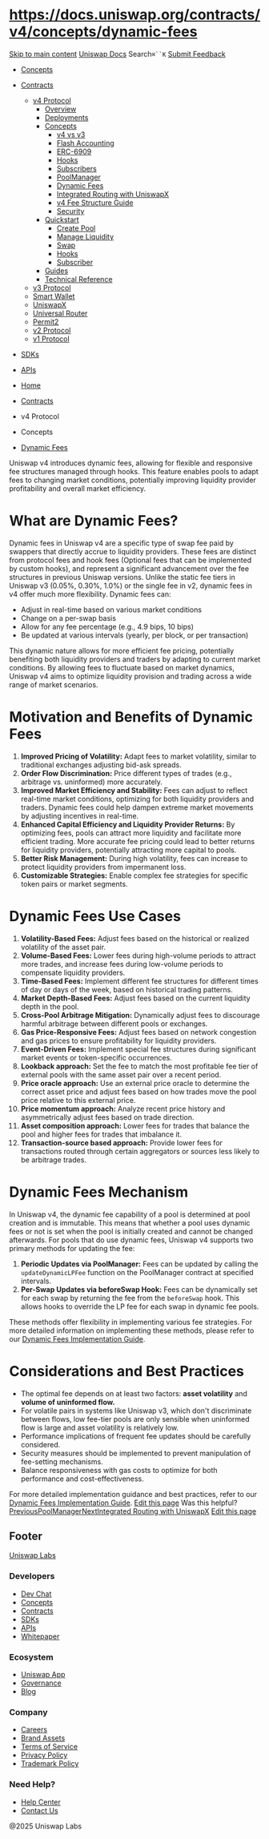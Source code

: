 # https://docs.uniswap.org/contracts/v4/concepts/dynamic-fees

[Skip to main content](https://docs.uniswap.org/contracts/v4/concepts/dynamic-fees#__docusaurus_skipToContent_fallback)
[Uniswap Docs](https://docs.uniswap.org/)
Search`⌘``K`
[Submit Feedback](https://docs.google.com/forms/d/e/1FAIpQLSdjSkZam8KiatL9XACRVxCHjDJjaPGbls77PCXDKFn4JwykXg/viewform)
  * [Concepts](https://docs.uniswap.org/concepts/overview)
  * [Contracts](https://docs.uniswap.org/contracts/v4/overview)
    * [v4 Protocol](https://docs.uniswap.org/contracts/v4/concepts/dynamic-fees)
      * [Overview](https://docs.uniswap.org/contracts/v4/overview)
      * [Deployments](https://docs.uniswap.org/contracts/v4/deployments)
      * [Concepts](https://docs.uniswap.org/contracts/v4/concepts/dynamic-fees)
        * [v4 vs v3](https://docs.uniswap.org/contracts/v4/concepts/v4-vs-v3)
        * [Flash Accounting](https://docs.uniswap.org/contracts/v4/concepts/flash-accounting)
        * [ERC-6909](https://docs.uniswap.org/contracts/v4/concepts/erc6909)
        * [Hooks](https://docs.uniswap.org/contracts/v4/concepts/hooks)
        * [Subscribers](https://docs.uniswap.org/contracts/v4/concepts/subscribers)
        * [PoolManager](https://docs.uniswap.org/contracts/v4/concepts/PoolManager)
        * [Dynamic Fees](https://docs.uniswap.org/contracts/v4/concepts/dynamic-fees)
        * [Integrated Routing with UniswapX](https://docs.uniswap.org/contracts/v4/concepts/integrated-routing-uniswap-x)
        * [v4 Fee Structure Guide](https://docs.uniswap.org/contracts/v4/concepts/fees)
        * [Security](https://docs.uniswap.org/contracts/v4/concepts/security)
      * [Quickstart](https://docs.uniswap.org/contracts/v4/concepts/dynamic-fees)
        * [Create Pool](https://docs.uniswap.org/contracts/v4/quickstart/create-pool)
        * [Manage Liquidity](https://docs.uniswap.org/contracts/v4/concepts/dynamic-fees)
        * [Swap](https://docs.uniswap.org/contracts/v4/quickstart/swap)
        * [Hooks](https://docs.uniswap.org/contracts/v4/concepts/dynamic-fees)
        * [Subscriber](https://docs.uniswap.org/contracts/v4/quickstart/subscriber)
      * [Guides](https://docs.uniswap.org/contracts/v4/concepts/dynamic-fees)
      * [Technical Reference](https://docs.uniswap.org/contracts/v4/concepts/dynamic-fees)
    * [v3 Protocol](https://docs.uniswap.org/contracts/v4/concepts/dynamic-fees)
    * [Smart Wallet](https://docs.uniswap.org/contracts/v4/concepts/dynamic-fees)
    * [UniswapX](https://docs.uniswap.org/contracts/v4/concepts/dynamic-fees)
    * [Universal Router](https://docs.uniswap.org/contracts/v4/concepts/dynamic-fees)
    * [Permit2](https://docs.uniswap.org/contracts/v4/concepts/dynamic-fees)
    * [v2 Protocol](https://docs.uniswap.org/contracts/v4/concepts/dynamic-fees)
    * [v1 Protocol](https://docs.uniswap.org/contracts/v4/concepts/dynamic-fees)
  * [SDKs](https://docs.uniswap.org/sdk/v4/overview)
  * [APIs](https://docs.uniswap.org/api/subgraph/overview)


  * [Home](https://docs.uniswap.org/)
  * [Contracts](https://docs.uniswap.org/contracts/v4/overview)
  * v4 Protocol
  * Concepts
  * [Dynamic Fees](https://docs.uniswap.org/contracts/v4/concepts/dynamic-fees)


Uniswap v4 introduces dynamic fees, allowing for flexible and responsive fee structures managed through hooks. This feature enables pools to adapt fees to changing market conditions, potentially improving liquidity provider profitability and overall market efficiency.
# What are Dynamic Fees?
Dynamic fees in Uniswap v4 are a specific type of swap fee paid by swappers that directly accrue to liquidity providers. These fees are distinct from protocol fees and hook fees (Optional fees that can be implemented by custom hooks), and represent a significant advancement over the fee structures in previous Uniswap versions.
Unlike the static fee tiers in Uniswap v3 (0.05%, 0.30%, 1.0%) or the single fee in v2, dynamic fees in v4 offer much more flexibility. Dynamic fees can:
  * Adjust in real-time based on various market conditions
  * Change on a per-swap basis
  * Allow for any fee percentage (e.g., 4.9 bips, 10 bips)
  * Be updated at various intervals (yearly, per block, or per transaction)


This dynamic nature allows for more efficient fee pricing, potentially benefiting both liquidity providers and traders by adapting to current market conditions. By allowing fees to fluctuate based on market dynamics, Uniswap v4 aims to optimize liquidity provision and trading across a wide range of market scenarios.
# Motivation and Benefits of Dynamic Fees
  1. **Improved Pricing of Volatility:** Adapt fees to market volatility, similar to traditional exchanges adjusting bid-ask spreads.
  2. **Order Flow Discrimination:** Price different types of trades (e.g., arbitrage vs. uninformed) more accurately.
  3. **Improved Market Efficiency and Stability:** Fees can adjust to reflect real-time market conditions, optimizing for both liquidity providers and traders. Dynamic fees could help dampen extreme market movements by adjusting incentives in real-time.
  4. **Enhanced Capital Efficiency and Liquidity Provider Returns:** By optimizing fees, pools can attract more liquidity and facilitate more efficient trading. More accurate fee pricing could lead to better returns for liquidity providers, potentially attracting more capital to pools.
  5. **Better Risk Management:** During high volatility, fees can increase to protect liquidity providers from impermanent loss.
  6. **Customizable Strategies:** Enable complex fee strategies for specific token pairs or market segments.


# Dynamic Fees Use Cases
  1. **Volatility-Based Fees:** Adjust fees based on the historical or realized volatility of the asset pair.
  2. **Volume-Based Fees:** Lower fees during high-volume periods to attract more trades, and increase fees during low-volume periods to compensate liquidity providers.
  3. **Time-Based Fees:** Implement different fee structures for different times of day or days of the week, based on historical trading patterns.
  4. **Market Depth-Based Fees:** Adjust fees based on the current liquidity depth in the pool.
  5. **Cross-Pool Arbitrage Mitigation:** Dynamically adjust fees to discourage harmful arbitrage between different pools or exchanges.
  6. **Gas Price-Responsive Fees:** Adjust fees based on network congestion and gas prices to ensure profitability for liquidity providers.
  7. **Event-Driven Fees:** Implement special fee structures during significant market events or token-specific occurrences.
  8. **Lookback approach:** Set the fee to match the most profitable fee tier of external pools with the same asset pair over a recent period.
  9. **Price oracle approach:** Use an external price oracle to determine the correct asset price and adjust fees based on how trades move the pool price relative to this external price.
  10. **Price momentum approach:** Analyze recent price history and asymmetrically adjust fees based on trade direction.
  11. **Asset composition approach:** Lower fees for trades that balance the pool and higher fees for trades that imbalance it.
  12. **Transaction-source based approach:** Provide lower fees for transactions routed through certain aggregators or sources less likely to be arbitrage trades.


# Dynamic Fees Mechanism
In Uniswap v4, the dynamic fee capability of a pool is determined at pool creation and is immutable. This means that whether a pool uses dynamic fees or not is set when the pool is initially created and cannot be changed afterwards. For pools that do use dynamic fees, Uniswap v4 supports two primary methods for updating the fee:
  1. **Periodic Updates via PoolManager:** Fees can be updated by calling the `updateDynamicLPFee` function on the PoolManager contract at specified intervals.
  2. **Per-Swap Updates via beforeSwap Hook:** Fees can be dynamically set for each swap by returning the fee from the `beforeSwap` hook. This allows hooks to override the LP fee for each swap in dynamic fee pools.


These methods offer flexibility in implementing various fee strategies. For more detailed information on implementing these methods, please refer to our [Dynamic Fees Implementation Guide](https://uniswap-docs-staging.vercel.app/documentation/featured-guides/hooks/v4/guides-for-solidity-contracts/dynamic-fee-pools).
# Considerations and Best Practices
  * The optimal fee depends on at least two factors: **asset volatility** and **volume of uninformed flow.**
  * For volatile pairs in systems like Uniswap v3, which don't discriminate between flows, low fee-tier pools are only sensible when uninformed flow is large and asset volatility is relatively low.
  * Performance implications of frequent fee updates should be carefully considered.
  * Security measures should be implemented to prevent manipulation of fee-setting mechanisms.
  * Balance responsiveness with gas costs to optimize for both performance and cost-effectiveness.


For more detailed implementation guidance and best practices, refer to our [Dynamic Fees Implementation Guide](https://uniswap-docs-staging.vercel.app/documentation/featured-guides/hooks/v4/guides-for-solidity-contracts/dynamic-fee-pools).
[Edit this page](https://github.com/uniswap/uniswap-docs/tree/main/docs/contracts/v4/concepts/07-dynamic-fees.mdx)
Was this helpful?
[PreviousPoolManager](https://docs.uniswap.org/contracts/v4/concepts/PoolManager)[NextIntegrated Routing with UniswapX](https://docs.uniswap.org/contracts/v4/concepts/integrated-routing-uniswap-x)
[Edit this page](https://github.com/uniswap/uniswap-docs/tree/main/docs/contracts/v4/concepts/07-dynamic-fees.mdx)
## Footer
[Uniswap Labs](https://docs.uniswap.org/)
### Developers
  * [Dev Chat](https://discord.com/invite/uniswap)
  * [Concepts](https://docs.uniswap.org/concepts/overview)
  * [Contracts](https://docs.uniswap.org/contracts/v4/overview)
  * [SDKs](https://docs.uniswap.org/sdk/v4/overview)
  * [APIs](https://docs.uniswap.org/api/subgraph/overview)
  * [Whitepaper](https://app.uniswap.org/whitepaper-v4.pdf)


### Ecosystem
  * [Uniswap App](https://app.uniswap.org/)
  * [Governance](https://www.uniswapfoundation.org/governance)
  * [Blog](https://blog.uniswap.org/)


### Company
  * [Careers](https://boards.greenhouse.io/uniswaplabs)
  * [Brand Assets](https://github.com/Uniswap/brand-assets/raw/main/Uniswap%20Brand%20Assets.zip)
  * [Terms of Service](https://support.uniswap.org/hc/en-us/articles/30935100859661-Uniswap-Labs-Terms-of-Service)
  * [Privacy Policy](https://support.uniswap.org/hc/en-us/articles/30934457771405-Uniswap-Labs-Privacy-Policy)
  * [Trademark Policy](https://support.uniswap.org/hc/en-us/articles/30934762216973-Uniswap-Labs-Trademark-Guidelines)


### Need Help?
  * [Help Center](https://support.uniswap.org/)
  * [Contact Us](https://support.uniswap.org/hc/en-us/requests/new)


@2025 Uniswap Labs
[](https://github.com/uniswap/uniswap-docs)[](https://twitter.com/Uniswap)[](https://discord.com/invite/uniswap)
